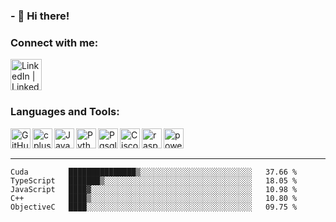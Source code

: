 ### - 🏮 Hi there!

### Connect with me:

[<img align="left" alt="LinkedIn | LinkedIn" width="50px" src="https://cdn.jsdelivr.net/npm/simple-icons@v3/icons/linkedin.svg" />][linkedin]



<br />
<br />
<br />


### Languages and Tools:

<img align="left" alt="GitHub" width="32px" src="https://cdn.jsdelivr.net/npm/simple-icons@3.12.3/icons/github.svg"/>
<img align="left" alt="cplusplus" width="32px" src="https://cdn.jsdelivr.net/npm/simple-icons@3.12.3/icons/cplusplus.svg" />
<img align="left" alt="Java" width="32px" src="https://cdn.jsdelivr.net/npm/simple-icons@3.12.3/icons/java.svg" />
<img align="left" alt="Python" width="32px" src="https://cdn.jsdelivr.net/npm/simple-icons@3.12.3/icons/python.svg" />
<img align="left" alt="Pgsql" width="32px" src="https://cdn.jsdelivr.net/npm/simple-icons@3.12.3/icons/postgresql.svg" />
<img align="left" alt="Cisco" width="32px" src="https://cdn.jsdelivr.net/npm/simple-icons@3.12.3/icons/cisco.svg" />
<img align="left" alt="raspberry" width="32px" src="https://cdn.jsdelivr.net/npm/simple-icons@3.12.3/icons/raspberrypi.svg" />
<img align="left" alt="powershell" width="32px" src="https://cdn.jsdelivr.net/npm/simple-icons@3.12.3/icons/powershell.svg" />




<br />
<br />

---

<!--START_SECTION:waka-->
```text
Cuda         ███████████████▒░░░░░░░░░░░░░░░░░░░░░░░░░   37.66 % 
TypeScript   ███████▒░░░░░░░░░░░░░░░░░░░░░░░░░░░░░░░░░   18.05 % 
JavaScript   ████▓░░░░░░░░░░░░░░░░░░░░░░░░░░░░░░░░░░░░   10.98 % 
C++          ████▒░░░░░░░░░░░░░░░░░░░░░░░░░░░░░░░░░░░░   10.80 % 
ObjectiveC   ████░░░░░░░░░░░░░░░░░░░░░░░░░░░░░░░░░░░░░   09.75 % 
```
<!--END_SECTION:waka-->


[linkedin]: https://www.linkedin.com/in/mohamed-elh/

